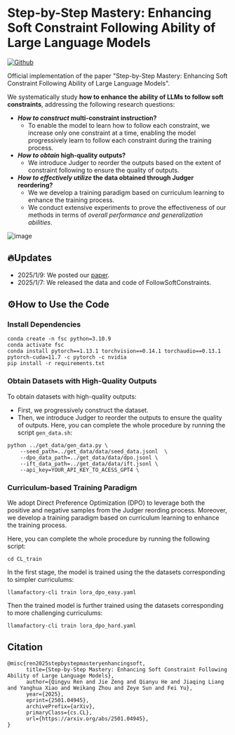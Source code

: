 # Step-by-Step Mastery: Enhancing Soft Constraint Following Ability of Large Language Models
[![Github](https://img.shields.io/static/v1?logo=github&style=flat&color=pink&label=github&message=Rainier-rq/FollowSoftConstraints)]([https://github.com/YJiangcm/FollowBench](https://github.com/meowpass/FollowComplexInstruction))


Official implementation of the paper "Step-by-Step Mastery: Enhancing Soft Constraint Following Ability of Large Language Models". 

We systematically study **how to enhance the ability of LLMs to follow soft constraints**, addressing the following research questions:
- ***How to construct* multi-constraint instruction?**
  - To enable the model to learn how to follow each constraint, we increase only one constraint at a time, enabling the model progressively learn to follow each constraint during the training process.
- ***How to obtain* high-quality outputs?**
  - We introduce Judger to reorder the outputs based on the extent of constraint following to ensure the quality of outputs.
- ***How to effectively utilize* the data obtained through Judger reordering?**
  - We we develop a training paradigm based on curriculum learning to enhance the training process.
  - We conduct extensive experiments to prove the effectiveness of our methods in terms of *overall performance and generalization abilities*.



![image](https://github.com/happy12348/FollowSoftConstraints/blob/master/method.jpg)

## 🔥Updates
* 2025/1/9: We posted our [paper](https://arxiv.org/pdf/2501.04945).
* 2025/1/7:  We released the data and code of FollowSoftConstraints.

## ⚙️How to Use the Code

### Install Dependencies

```
conda create -n fsc python=3.10.9
conda activate fsc
conda install pytorch==1.13.1 torchvision==0.14.1 torchaudio==0.13.1 pytorch-cuda=11.7 -c pytorch -c nvidia
pip install -r requirements.txt
```

### Obtain Datasets with High-Quality Outputs
To obtain datasets with high-quality outputs: 
- First, we progressively construct the dataset. 
- Then, we introduce Judger to reorder the outputs to ensure the quality of outputs.
Here, you can complete the whole procedure by running the script `gen_data.sh`:

```shell
python ../get_data/gen_data.py \
    --seed_path=../get_data/data/seed_data.jsonl  \
    --dpo_data_path=../get_data/data/dpo.jsonl \
    --ift_data_path=../get_data/data/ift.jsonl \
    --api_key=YOUR_API_KEY_TO_ACESS_GPT4 \
```

### Curriculum-based Training Paradigm
We adopt Direct Preference Optimization (DPO) to leverage both the positive and negative samples from the Judger reording process. Moreover, we develop a training paradigm based on curriculum learning to enhance the training process.

Here, you can complete the whole procedure by running the following script:

```shell
cd CL_train
```
In the first stage, the model is trained using the the datasets corresponding to simpler curriculums: 
```shell
llamafactory-cli train lora_dpo_easy.yaml
```
Then the trained model is further trained using the datasets corresponding to  more challenging curriculums:
```shell
llamafactory-cli train lora_dpo_hard.yaml
```
## Citation
```
@misc{ren2025stepbystepmasteryenhancingsoft,
      title={Step-by-Step Mastery: Enhancing Soft Constraint Following Ability of Large Language Models}, 
      author={Qingyu Ren and Jie Zeng and Qianyu He and Jiaqing Liang and Yanghua Xiao and Weikang Zhou and Zeye Sun and Fei Yu},
      year={2025},
      eprint={2501.04945},
      archivePrefix={arXiv},
      primaryClass={cs.CL},
      url={https://arxiv.org/abs/2501.04945}, 
}
```
